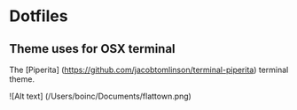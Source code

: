 # Dotfiles

## Theme uses for OSX terminal 
The [Piperita] (https://github.com/jacobtomlinson/terminal-piperita) terminal theme. 

![Alt text] (/Users/boinc/Documents/flattown.png)
